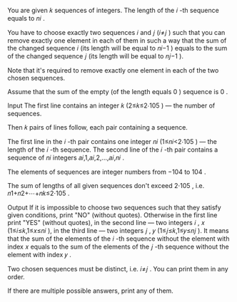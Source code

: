 You are given 𝑘
sequences of integers. The length of the 𝑖
-th sequence equals to 𝑛𝑖
.

You have to choose exactly two sequences 𝑖
and 𝑗
(𝑖≠𝑗
) such that you can remove exactly one element in each of them in such a way that the sum of the changed sequence 𝑖
(its length will be equal to 𝑛𝑖−1
) equals to the sum of the changed sequence 𝑗
(its length will be equal to 𝑛𝑗−1
).

Note that it's required to remove exactly one element in each of the two chosen sequences.

Assume that the sum of the empty (of the length equals 0
) sequence is 0
.

Input
The first line contains an integer 𝑘
(2≤𝑘≤2⋅105
) — the number of sequences.

Then 𝑘
pairs of lines follow, each pair containing a sequence.

The first line in the 𝑖
-th pair contains one integer 𝑛𝑖
(1≤𝑛𝑖<2⋅105
) — the length of the 𝑖
-th sequence. The second line of the 𝑖
-th pair contains a sequence of 𝑛𝑖
integers 𝑎𝑖,1,𝑎𝑖,2,…,𝑎𝑖,𝑛𝑖
.

The elements of sequences are integer numbers from −104
to 104
.

The sum of lengths of all given sequences don't exceed 2⋅105
, i.e. 𝑛1+𝑛2+⋯+𝑛𝑘≤2⋅105
.

Output
If it is impossible to choose two sequences such that they satisfy given conditions, print "NO" (without quotes).
Otherwise in the first line print "YES" (without quotes), in the second line — two integers 𝑖
, 𝑥
(1≤𝑖≤𝑘,1≤𝑥≤𝑛𝑖
), in the third line — two integers 𝑗
, 𝑦
(1≤𝑗≤𝑘,1≤𝑦≤𝑛𝑗
). It means that the sum of the elements of the 𝑖
-th sequence without the element with index 𝑥
equals to the sum of the elements of the 𝑗
-th sequence without the element with index 𝑦
.

Two chosen sequences must be distinct, i.e. 𝑖≠𝑗
. You can print them in any order.

If there are multiple possible answers, print any of them.

